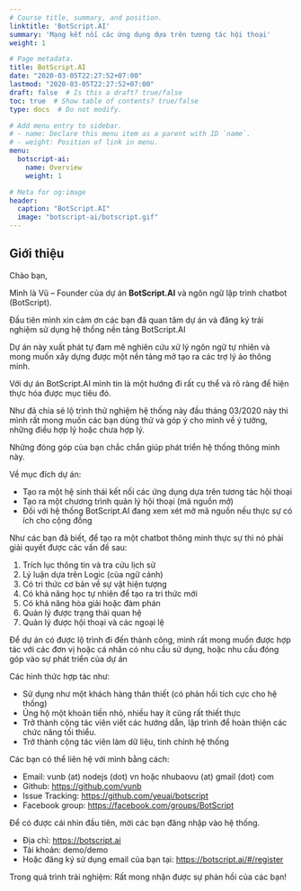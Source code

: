 ```yaml
---
# Course title, summary, and position.
linktitle: 'BotScript.AI'
summary: 'Mạng kết nối các ứng dụng dựa trên tương tác hội thoại'
weight: 1

# Page metadata.
title: BotScript.AI
date: "2020-03-05T22:27:52+07:00"
lastmod: "2020-03-05T22:27:52+07:00"
draft: false  # Is this a draft? true/false
toc: true  # Show table of contents? true/false
type: docs  # Do not modify.

# Add menu entry to sidebar.
# - name: Declare this menu item as a parent with ID `name`.
# - weight: Position of link in menu.
menu:
  botscript-ai:
    name: Overview
    weight: 1

# Meta for og:image
header:
  caption: "BotScript.AI"
  image: "botscript-ai/botscript.gif"
---
```


## Giới thiệu

Chào bạn,

Mình là Vũ – Founder của dự án **BotScript.AI** và ngôn ngữ lập trình chatbot (BotScript).

Đầu tiên mình xin cảm ơn các bạn đã quan tâm dự án và đăng ký trải nghiệm sử dụng hệ thống nền tảng BotScript.AI

Dự án này xuất phát tự đam mê nghiên cứu xử lý ngôn ngữ tự nhiên và mong muốn xây dựng được một nền tảng mở tạo ra các trợ lý ảo thông minh.

Với dự án BotScript.AI mình tin là một hướng đi rất cụ thể và rõ ràng để hiện thực hóa được mục tiêu đó.

Như đã chia sẻ lộ trình thử nghiệm hệ thống này đầu tháng 03/2020 này thì mình rất mong muốn các bạn dùng thử và góp ý cho mình về ý tưởng, những điều hợp lý hoặc chưa hợp lý.

Những đóng góp của bạn chắc chắn giúp phát triển hệ thống thông minh này.

Về mục đích dự án:

* Tạo ra một hệ sinh thái kết nối các ứng dụng dựa trên tương tác hội thoại
* Tạo ra một chương trình quản lý hội thoại (mã nguồn mở)
* Đối với hệ thống BotScript.AI đang xem xét mở mã nguồn nếu thực sự có ích cho cộng đồng

 

Như các bạn đã biết, để tạo ra một chatbot thông minh thực sự thì nó phải giải quyết được các vấn đề sau: 

1.    Trích lục thông tin và tra cứu lịch sử
2.    Lý luận dựa trên Logic (của ngữ cảnh)
3.    Có tri thức cơ bản về sự vật hiện tượng
4.    Có khả năng học tự nhiên để tạo ra tri thức mới
5.    Có khả năng hòa giải hoặc đàm phán
6.    Quản lý được trạng thái quan hệ
7.    Quản lý được hội thoại và các ngoại lệ

 

Để dự án có được lộ trình đi đến thành công, mình rất mong muốn được hợp tác với các đơn vị hoặc cá nhân có nhu cầu sử dụng, hoặc nhu cầu đóng góp vào sự phát triển của dự án

Các hình thức hợp tác như:

* Sử dụng như một khách hàng thân thiết (có phản hồi tích cực cho hệ thống)
* Ủng hộ một khoản tiền nhỏ, nhiều hay ít cũng rất thiết thực
* Trở thành cộng tác viên viết các hướng dẫn, lập trình để hoàn thiện các chức năng tối thiểu.
* Trở thành cộng tác viên làm dữ liệu, tinh chỉnh hệ thống

Các bạn có thể liên hệ với mình bằng cách:

* Email: vunb (at) nodejs (dot) vn hoặc nhubaovu (at) gmail (dot) com
* Github: https://github.com/vunb
* Issue Tracking: https://github.com/yeuai/botscript
* Facebook group: https://facebook.com/groups/BotScript


Để có được cái nhìn đầu tiên, mời các bạn đăng nhập vào hệ thống.

* Địa chỉ: https://botscript.ai
* Tài khoản: demo/demo
* Hoặc đăng ký sử dụng email của bạn tại: https://botscript.ai/#/register

Trong quá trình trải nghiệm: Rất mong nhận được sự phản hồi của các bạn!

